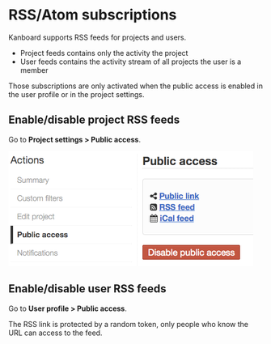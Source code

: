 RSS/Atom subscriptions
======================

Kanboard supports RSS feeds for projects and users.

- Project feeds contains only the activity the project
- User feeds contains the activity stream of all projects the user is a member

Those subscriptions are only activated when the public access is enabled in the user profile or in the project settings.

Enable/disable project RSS feeds
--------------------------------

Go to **Project settings > Public access**.

![Disable public access](../screenshots/project-disable-sharing.png)

Enable/disable user RSS feeds
--------------------------------

Go to **User profile > Public access**.

The RSS link is protected by a random token, only people who know the URL can access to the feed.
